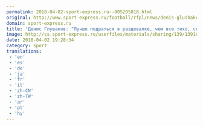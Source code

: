 ```yaml
---
permalink: 2018-04-02-sport-express.ru--905205818.html
original: http://www.sport-express.ru/football/rfpl/news/denis-glushakov-luchshe-podratsya-v-razdevalke-chem-vse-tiho-skrytno-i-neiskrenne-1391623/
domain: sport-express.ru
title: 'Денис Глушаков: "Лучше подраться в раздевалке, чем все тихо, скрытно и неискренне"'
image: http://ss.sport-express.ru/userfiles/materials/sharing/139/1391623.jpg
date: 2018-04-02 19:28:34
category: sport
translations: 
 - 'en'
 - 'es'
 - 'de'
 - 'ja'
 - 'fr'
 - 'it'
 - 'zh-CN'
 - 'zh-TW'
 - 'ar'
 - 'pt'
 - 'hy'
---
```


